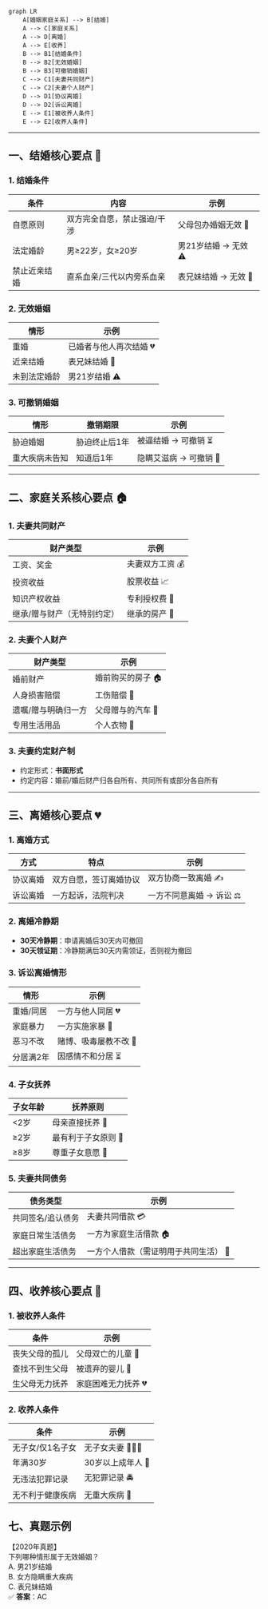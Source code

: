 

```mermaid
graph LR
    A[婚姻家庭关系] --> B[结婚]
    A --> C[家庭关系]
    A --> D[离婚]
    A --> E[收养]
    B --> B1[结婚条件]
    B --> B2[无效婚姻]
    B --> B3[可撤销婚姻]
    C --> C1[夫妻共同财产]
    C --> C2[夫妻个人财产]
    D --> D1[协议离婚]
    D --> D2[诉讼离婚]
    E --> E1[被收养人条件]
    E --> E2[收养人条件]
```

---

## 一、结婚核心要点 💒

### 1. 结婚条件
| 条件 | 内容 | 示例 |
|------|------|------|
| 自愿原则 | 双方完全自愿，禁止强迫/干涉 | 父母包办婚姻无效 🚫 |
| 法定婚龄 | 男≥22岁，女≥20岁 | 男21岁结婚 → 无效 ⚠️ |
| 禁止近亲结婚 | 直系血亲/三代以内旁系血亲 | 表兄妹结婚 → 无效 🧬 |

### 2. 无效婚姻
| 情形 | 示例 |
|------|------|
| 重婚 | 已婚者与他人再次结婚 💔 |
| 近亲结婚 | 表兄妹结婚 🧬 |
| 未到法定婚龄 | 男21岁结婚 ⚠️ |

### 3. 可撤销婚姻
| 情形 | 撤销期限 | 示例 |
|------|----------|------|
| 胁迫婚姻 | 胁迫终止后1年 | 被逼结婚 → 可撤销 ⏳ |
| 重大疾病未告知 | 知道后1年 | 隐瞒艾滋病 → 可撤销 🏥 |

---

## 二、家庭关系核心要点 🏠

### 1. 夫妻共同财产
| 财产类型 | 示例 |
|----------|------|
| 工资、奖金 | 夫妻双方工资 💰 |
| 投资收益 | 股票收益 📈 |
| 知识产权收益 | 专利授权费 📜 |
| 继承/赠与财产（无特别约定） | 继承的房产 🏡 |

### 2. 夫妻个人财产
| 财产类型 | 示例 |
|----------|------|
| 婚前财产 | 婚前购买的房子 🏠 |
| 人身损害赔偿 | 工伤赔偿 💼 |
| 遗嘱/赠与明确归一方 | 父母赠与的汽车 🚗 |
| 专用生活用品 | 个人衣物 👗 |

### 3. 夫妻约定财产制
- 约定形式：**书面形式**  
- 约定内容：婚前/婚后财产归各自所有、共同所有或部分各自所有  

---

## 三、离婚核心要点 💔

### 1. 离婚方式
| 方式 | 特点 | 示例 |
|------|------|------|
| 协议离婚 | 双方自愿，签订离婚协议 | 双方协商一致离婚 ✍️ |
| 诉讼离婚 | 一方起诉，法院判决 | 一方不同意离婚 → 诉讼 ⚖️ |

### 2. 离婚冷静期
- **30天冷静期**：申请离婚后30天内可撤回  
- **30天领证期**：冷静期满后30天内需领证，否则视为撤回  

### 3. 诉讼离婚情形
| 情形 | 示例 |
|------|------|
| 重婚/同居 | 一方与他人同居 💔 |
| 家庭暴力 | 一方实施家暴 🚨 |
| 恶习不改 | 赌博、吸毒屡教不改 🎲 |
| 分居满2年 | 因感情不和分居 ⏳ |

### 4. 子女抚养
| 子女年龄 | 抚养原则        |
| ---- | ----------- |
| <2岁  | 母亲直接抚养 👶   |
| ≥2岁  | 最有利于子女原则 🧒 |
| ≥8岁  | 尊重子女意愿 👧   |

### 5. 夫妻共同债务
| 债务类型 | 示例 |
|----------|------|
| 共同签名/追认债务 | 夫妻共同借款 💳 |
| 家庭日常生活债务 | 一方为家庭生活借款 🏠 |
| 超出家庭生活债务 | 一方个人借款（需证明用于共同生活） 💼 |

---

## 四、收养核心要点 👶

### 1. 被收养人条件
| 条件 | 示例 |
|------|------|
| 丧失父母的孤儿 | 父母双亡的儿童 🧒 |
| 查找不到生父母 | 被遗弃的婴儿 👶 |
| 生父母无力抚养 | 家庭困难无力抚养 💔 |

### 2. 收养人条件
| 条件 | 示例 |
|------|------|
| 无子女/仅1名子女 | 无子女夫妻 👨‍👩‍👧 |
| 年满30岁 | 30岁以上成年人 🎂 |
| 无违法犯罪记录 | 无犯罪记录 🚔 |
| 无不利于健康疾病 | 无重大疾病 🏥 |

## 七、真题示例 

【2020年真题】  
下列哪种情形属于无效婚姻？  
A. 男21岁结婚  
B. 女方隐瞒重大疾病  
C. 表兄妹结婚  
✅ **答案**：AC
